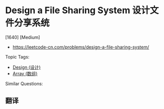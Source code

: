 # Design a File Sharing System 设计文件分享系统

[1640] [Medium]

- https://leetcode-cn.com/problems/design-a-file-sharing-system/

Topic Tags:

- [Design (设计)](https://leetcode-cn.com/tag/design/)
- [Array (数组)](https://leetcode-cn.com/tag/array/)

Similar Questions:

## 翻译
